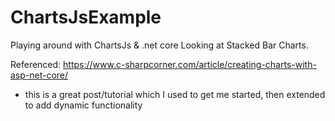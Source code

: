 # ChartsJsExample
Playing around with ChartsJs &amp; .net core
Looking at Stacked Bar Charts.

Referenced: https://www.c-sharpcorner.com/article/creating-charts-with-asp-net-core/ 
- this is a great post/tutorial which I used to get me started, then extended to add dynamic functionality
